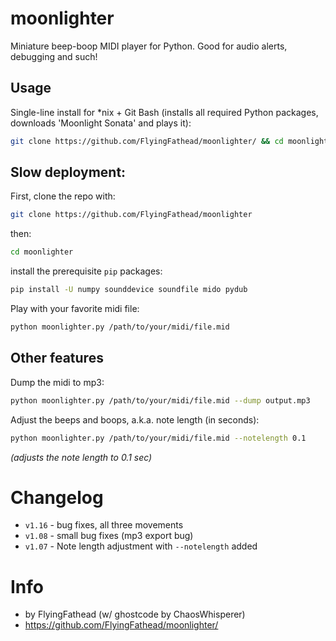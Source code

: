 # moonlighter
Miniature beep-boop MIDI player for Python. Good for audio alerts, debugging and such!

## Usage
Single-line install for *nix + Git Bash (installs all required Python packages, downloads 'Moonlight Sonata' and plays it):
```bash
git clone https://github.com/FlyingFathead/moonlighter/ && cd moonlighter && python moonlighter.py --deploy
```

## Slow deployment:
First, clone the repo with:
```bash
git clone https://github.com/FlyingFathead/moonlighter
```
then:
```bash
cd moonlighter
```
install the prerequisite `pip` packages:
```bash
pip install -U numpy sounddevice soundfile mido pydub
```
Play with your favorite midi file:
```bash
python moonlighter.py /path/to/your/midi/file.mid
```

## Other features
Dump the midi to mp3:
```bash
python moonlighter.py /path/to/your/midi/file.mid --dump output.mp3
```
Adjust the beeps and boops, a.k.a. note length (in seconds):
```bash
python moonlighter.py /path/to/your/midi/file.mid --notelength 0.1
```
_(adjusts the note length to 0.1 sec)_

# Changelog
- `v1.16` - bug fixes, all three movements
- `v1.08` - small bug fixes (mp3 export bug)
- `v1.07` - Note length adjustment with `--notelength` added

# Info
- by FlyingFathead (w/ ghostcode by ChaosWhisperer)
- https://github.com/FlyingFathead/moonlighter/
